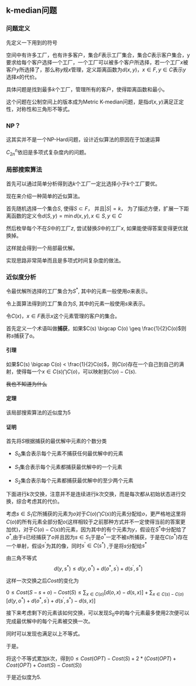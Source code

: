 ## k-median问题

### 问题定义

先定义一下用到的符号

空间中有许多工厂，也有许多客户，集合$F$表示工厂集合，集合$C$表示客户集合，y要求给每个客户选择一个工厂，一个工厂可以被多个客户所选择，若一个工厂$x$被客户$y$所选择了，那么称$y$规$x$管理，定义距离函数为$d(x,y)，x \in F, y\in C$表示$y$选择$x$的代价。

具体问题是找到最多$k$个工厂，管理所有的客户，使得距离函数和最小。

这个问题在公制空间上的版本成为Metric K-median问题，是指$d(x,y)$满足正定性，对称性和三角形不等式。

### NP？

这其实并不是一个NP-Hard问题，设计近似算法的原因在于加速运算

$C_{2n}^{n}$依旧是多项式复杂度内的问题。

### 局部搜索算法

首先可以通过简单分析得到选$k$个工厂一定比选择小于$k$个工厂要优。

现在来介绍一种简单的近似算法。

首先随机选择一个集合$S$, 使得$S \subset F$， 并且$|S| = k$， 为了描述方便，扩展一下距离函数的定义令$d(S,y) = \min{d(x,y)},x\in S, y\in C$

然后枚举每个不在$S$中的工厂$z$, 尝试替换$S$中的工厂$x$, 如果能使得答案变得更优就换掉。

这样就会得到一个局部最优解。

实现思路非常简单而且是多项式时间复杂度的做法。

###  近似度分析

令最优解所选择的工厂集合为$S^{*}$, 其中的元素一般使用$o$来表示。

令上面算法得到的工厂集合为$S$, 其中的元素一般使用$s$来表示。

令$C(x)，x\in F$表示$x$这个元素管理的客户的集合。

首先定义一个术语叫做**捕获**，如果$C(s) \bigcap C(o) \geq \frac{1}{2}C(o)$则称$s$捕获了$o$。

#### 引理 

如果$C(s) \bigcap C(o) < \frac{1}{2}C(o)$，则$C(o)$存在一个自己到自己的满射，使得每一个$x \in C(s)\bigcap C(o)$，可以映射到$C(o) - C(s)$.

~~我也不知道为什么~~

#### 定理

该局部搜索算法的近似度为5

#### 证明

首先将$S$根据捕获的最优解中元素的个数分类

* $S_{0}$集合表示每个元素不捕获任何最优解中的元素

* $S_{1}$集合表示每个元素都捕获最优解中的一个元素

* $S_{2}$集合表示每个元素都捕获最优解中的至少两个元素

下面进行$k$次交换，注意并不是连续进行$k$次交换，而是每次都从初始状态进行交换，综合考虑其的代价。

考虑$s \in S_{1}$它所捕获的元素为$o$对于$C(o) \bigcap C(s)$的元素分配给$o$，更严格地这里将$C(o)$的所有元素全部分配$o$(这样相较于之前那种方式并不一定使得当前的答案更加优)，对于$C(o)-C(s)$的元素，因为其中的有个元素为$y$，假设在$S^{*}$中分配给了$o^{*}$,由于$s$已经捕获了$o$并且因为$s \in S_{1}$于是$o^{*}$一定不被$s$所捕获，于是在$C(o^{*})$存在一个单射，假设$s^{‘}$为其的像，同时$s^{’} \in C(s^{*})$ ,于是将$s$分配给$s^{*}$

由三角不等式$$d(y, s^{*}) \leq d(y,o^{*})+d(o^{*},s^{'}) + d(s^{'}, s^{*})$$

这样一次交换之后$Cost$的变化为

$0 \leq Cost(S-s+o) - Cost(S) \leq \sum_{x \in C(o)} [d(o,x) - d(s,x)] + \sum_{x \in C(s) - C(o)}[d(y,o^{*})+d(o^{*},s^{'}) + d(s^{'}, s^{*}) - d(s, x)]$

接下来考虑剩下的元素该如何交换，可以发现$S_{0}$中的每个元素最多使用$2$次便可以完成最优解中的每个元素被交换一次。

同时可以发现也满足以上不等式。

于是。

将这个不等式累加$k$次，得到$0 \leq Cost(OPT) - Cost(S) + 2*(Cost(OPT) + Cost(OPT) + Cost(S) - Cost(S))$

于是近似度为$5$.





